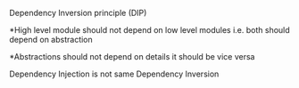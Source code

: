 Dependency Inversion principle (DIP)

*High level module should not depend on low level modules i.e. both should depend on abstraction

*Abstractions should not depend on details it should be vice versa

Dependency Injection is not same Dependency Inversion
